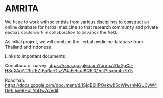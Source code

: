 # AMRITA
We hope to work with scientists from various disciplines to construct an online database for herbal medicine so that research community and private sectors could work in collaboration to advance the field.

As initial project, we will combine the herbal medicine database from Thailand and Indonesia.

Links to important documents:

Contributors' survey:
https://docs.google.com/forms/d/1aXgCL-H8qXAoYt13izfEZf6qNarOszWJaEehaU8Q6i0/edit?ts=5e4c7b15

Roadmap:
https://docs.google.com/document/d/1SjqB6HPOekwD5dWiwehMGUQyW4DefLhxe9HoLAbDw7o/edit
